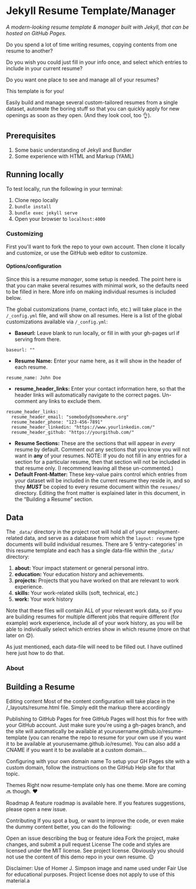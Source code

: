 # Jekyll Resume Template/Manager
*A modern-looking resume template & manager built with Jekyll, that can be hosted on GitHub Pages.*

Do you spend a lot of time writing resumes, copying contents from one resume to another?

Do you wish you could just fill in your info once, and select which entries to include in your current resume?

Do you want one place to see and manage all of your resumes?

This template is for you!

Easily build and manage several custom-tailored resumes from a single dataset, automate the boring stuff so that you can quickly apply for new openings as soon as they open.
(And they look cool, too 👌).

## Prerequisites
1. Some basic understanding of Jekyll and Bundler
2. Some experience with HTML and Markup (YAML)

## Running locally
To test locally, run the following in your terminal:

1. Clone repo locally
1. `bundle install`
2. `bundle exec jekyll serve`
3. Open your browser to `localhost:4000`

### Customizing
First you'll want to fork the repo to your own account. Then clone it locally and customize, or use the GitHub web editor to customize.

#### Options/configuration

Since this is a resume *manager*, some setup is needed. The point here is that you can make several resumes with minimal work, so the defaults need to be filled in here. More info on making individual resumes is included below.

The global customizations (name, contact info, etc.) will take place in the `/_config.yml` file, and will show on all resumes. Here is a list of the global customizations available via `/_config.yml`:

-	**Baseurl:** Leave blank to run locally, or fill in with your gh-pages url if serving from there.
```
baseurl: ""
```
-	**Resume Name:** Enter your name here, as it will show in the header of each resume.
```
resume_name: John Doe
```
-	**resume_header_links:** Enter your contact information here, so that the header links will automatically navigate to the correct pages. Un-comment any links to exclude them.
``` 
resume_header_links:
  resume_header_email: "somebody@somewhere.org"
  resume_header_phone: "123-456-7891"
  resume_header_linkedin: "https://www.yourlinkedin.com/"
  resume_header_github: "https://yourgithub.com/" 
```
-	**Resume Sections:** These are the sections that will appear in *every* resume by default. Comment out any sections that you know you will not want in **any** of your resumes. NOTE: If you do not fill in any entries for a section for a particular resume, then that section will not be included in that resume only. (I recommend leaving all these un-commented.)
-	**Default Front-Matter:** These key-value pairs control which entries from your dataset will be included in the current resume they reside in, and so they **_MUST_** be copied to every resume document within the `resumes/` directory. Editing the front matter is explained later in this document, in the “Building a Resume” section.

## Data
The `_data/` directory in the project root will hold all of your employment-related data, and serve as a database from which the `layout: resume` type documents will build individual resumes. There are 5 ‘entry-categories’ in this resume template and each has a single data-file within the `_data/` directory:
1. **about:** Your impact statement or general personal intro.
2. **education:** Your education history and achievements.
3. **projects:** Projects that you have worked on that are relevant to work experience.
4. **skills:** Your work-related skills (soft, technical, etc.)
5. **work:** Your work history

Note that these files will contain ALL of your relevant work data, so if you are building resumes for multiple different jobs that require different (for example) work experience, include all of your work history, as you will be able to individually select which entries show in which resume (more on that later on 😊).

As just mentioned, each data-file will need to be filled out. I have outlined here just how to do that.

### About


## Building a Resume




Editing content
Most of the content configuration will take place in the /_layouts/resume.html file. Simply edit the markup there accordingly

Publishing to GitHub Pages for free
GitHub Pages will host this for free with your GitHub account. Just make sure you're using a gh-pages branch, and the site will automatically be available at yourusername.github.io/resume-template (you can rename the repo to resume for your own use if you want it to be available at yourusername.github.io/resume). You can also add a CNAME if you want it to be available at a custom domain...

Configuring with your own domain name
To setup your GH Pages site with a custom domain, follow the instructions on the GitHub Help site for that topic.

Themes
Right now resume-template only has one theme. More are coming 🔜 though. ❤️

Roadmap
A feature roadmap is available here. If you features suggestions, please open a new issue.

Contributing
If you spot a bug, or want to improve the code, or even make the dummy content better, you can do the following:

Open an issue describing the bug or feature idea
Fork the project, make changes, and submit a pull request
License
The code and styles are licensed under the MIT license. See project license. Obviously you should not use the content of this demo repo in your own resume. 😉

Disclaimer: Use of Homer J. Simpson image and name used under Fair Use for educational purposes. Project license does not apply to use of this material.a
